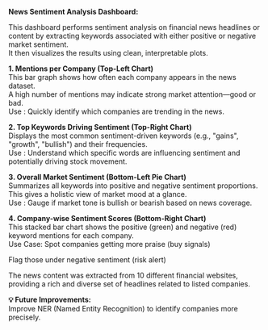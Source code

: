 **News Sentiment Analysis Dashboard:**

This dashboard performs sentiment analysis on financial news headlines or content by extracting keywords associated with either positive or negative market sentiment.<br/> It then visualizes the results using clean, interpretable plots.






**1️. Mentions per Company (Top-Left Chart)** <br/>
This bar graph shows how often each company appears in the news dataset.<br/> A high number of mentions may indicate strong market attention—good or bad. <br/>
Use : Quickly identify which companies are trending in the news.<br/>

**2️. Top Keywords Driving Sentiment (Top-Right Chart)** <br/>
Displays the most common sentiment-driven keywords (e.g., "gains", "growth", "bullish") and their frequencies. <br/>
Use : Understand which specific words are influencing sentiment and potentially driving stock movement. <br/>

**3️. Overall Market Sentiment (Bottom-Left Pie Chart)** <br/>
Summarizes all keywords into positive and negative sentiment proportions. This gives a holistic view of market mood at a glance. <br/>
Use : Gauge if market tone is bullish or bearish based on news coverage. <br/>

**4️. Company-wise Sentiment Scores (Bottom-Right Chart)** <br/>
This stacked bar chart shows the positive (green) and negative (red) keyword mentions for each company.<br/>
Use Case:
Spot companies getting more praise (buy signals) <br/>


Flag those under negative sentiment (risk alert) <br/>

The news content was extracted from 10 different financial websites, providing a rich and diverse set of headlines related to listed companies. <br/>

**💡 Future Improvements: <br/>**
Improve NER (Named Entity Recognition) to identify companies more precisely. <br/>
